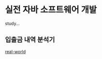 # 실전 자바 소프트웨어 개발
study...

## 입출금 내역 분석기
[real-world](src/main/java/com/example/realworld/bank/README.md)
 
